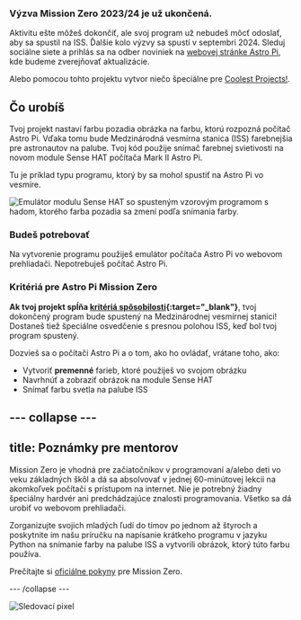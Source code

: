 ### Výzva Mission Zero 2023/24 je už ukončená.

Aktivitu ešte môžeš dokončiť, ale svoj program už nebudeš môcť odoslať, aby sa spustil na ISS. Ďalšie kolo výzvy sa spustí v septembri 2024. Sleduj sociálne siete a prihlás sa na odber noviniek na [webovej stránke Astro Pi](https://astro-pi.org/mission-zero/), kde budeme zverejňovať aktualizácie.

Alebo pomocou tohto projektu vytvor niečo špeciálne pre [Coolest Projects!](https://online.coolestprojects.org/take-part).



## Čo urobíš

Tvoj projekt nastaví farbu pozadia obrázka na farbu, ktorú rozpozná počítač Astro Pi. Vďaka tomu bude Medzinárodná vesmírna stanica (ISS) farebnejšia pre astronautov na palube. Tvoj kód použije snímač farebnej svietivosti na novom module Sense HAT počítača Mark II Astro Pi.

Tu je príklad typu programu, ktorý by sa mohol spustiť na Astro Pi vo vesmíre.

![Emulátor modulu Sense HAT so spusteným vzorovým programom s hadom, ktorého farba pozadia sa zmení podľa snímania farby.](images/finished.gif)

### Budeš potrebovať

Na vytvorenie programu použiješ emulátor počítača Astro Pi vo webovom prehliadači. Nepotrebuješ počítač Astro Pi.

### Kritériá pre Astro Pi Mission Zero

**Ak tvoj projekt spĺňa [kritériá spôsobilosti](https://astro-pi.org/mission-zero/eligibility){:target="_blank"}**, tvoj dokončený program bude spustený na Medzinárodnej vesmírnej stanici! Dostaneš tiež špeciálne osvedčenie s presnou polohou ISS, keď bol tvoj program spustený.

Dozvieš sa o počítači Astro Pi a o tom, ako ho ovládať, vrátane toho, ako:
+ Vytvoriť **premenné** farieb, ktoré použiješ vo svojom obrázku
+ Navrhnúť a zobraziť obrázok na module Sense HAT
+ Snímať farbu svetla na palube ISS

--- collapse ---
---
title: Poznámky pre mentorov
---

Mission Zero je vhodná pre začiatočníkov v programovaní a/alebo deti vo veku základných škôl a dá sa absolvovať v jednej 60-minútovej lekcii na akomkoľvek počítači s prístupom na internet. Nie je potrebný žiadny špeciálny hardvér ani predchádzajúce znalosti programovania. Všetko sa dá urobiť vo webovom prehliadači.

Zorganizujte svojich mladých ľudí do tímov po jednom až štyroch a poskytnite im našu príručku na napísanie krátkeho programu v jazyku Python na snímanie farby na palube ISS a vytvorili obrázok, ktorý túto farbu používa.

Prečítajte si [oficiálne pokyny](https://astro-pi.org/mission-zero/guidelines) pre Mission Zero.

--- /collapse ---

![Sledovací pixel](https://code.org/api/hour/begin_raspberrypi_astropi.png)
